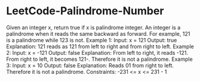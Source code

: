 # LeetCode-Palindrome-Number
Given an integer x, return true if x is palindrome integer.  An integer is a palindrome when it reads the same backward as forward.  For example, 121 is a palindrome while 123 is not.    Example 1:  Input: x = 121 Output: true Explanation: 121 reads as 121 from left to right and from right to left. Example 2:  Input: x = -121 Output: false Explanation: From left to right, it reads -121. From right to left, it becomes 121-. Therefore it is not a palindrome. Example 3:  Input: x = 10 Output: false Explanation: Reads 01 from right to left. Therefore it is not a palindrome.    Constraints:  -231 &lt;= x &lt;= 231 - 1
